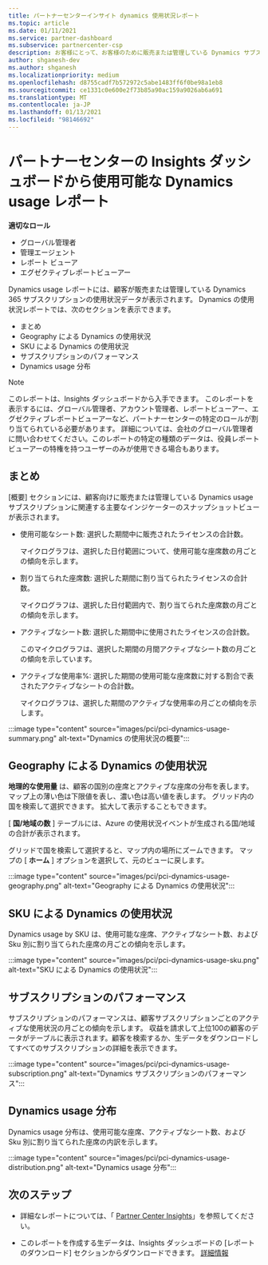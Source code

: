 ```yaml
---
title: パートナーセンターインサイト dynamics 使用状況レポート
ms.topic: article
ms.date: 01/11/2021
ms.service: partner-dashboard
ms.subservice: partnercenter-csp
description: お客様にとって、お客様のために販売または管理している Dynamics サブスクリプションの使用に関して、何をしているかをご確認ください。
author: shganesh-dev
ms.author: shganesh
ms.localizationpriority: medium
ms.openlocfilehash: d8755cadf7b572972c5abe1483ff6f0be98a1eb8
ms.sourcegitcommit: ce1331c0e600e2f73b85a90ac159a9026ab6a691
ms.translationtype: MT
ms.contentlocale: ja-JP
ms.lasthandoff: 01/13/2021
ms.locfileid: "98146692"
---
```

# <a name="dynamics-usage-report-available-from-the-partner-center-insights-dashboard"></a>パートナーセンターの Insights ダッシュボードから使用可能な Dynamics usage レポート

**適切なロール**
- グローバル管理者
- 管理エージェント
- レポート ビューア
- エグゼクティブレポートビューアー

Dynamics usage レポートには、顧客が販売または管理している Dynamics 365 サブスクリプションの使用状況データが表示されます。 Dynamics の使用状況レポートでは、次のセクションを表示できます。

- まとめ
- Geography による Dynamics の使用状況
- SKU による Dynamics の使用状況
- サブスクリプションのパフォーマンス
- Dynamics usage 分布

 > [!NOTE]
 > このレポートは、Insights ダッシュボードから入手できます。 このレポートを表示するには、グローバル管理者、アカウント管理者、レポートビューアー、エグゼクティブレポートビューアーなど、パートナーセンターの特定のロールが割り当てられている必要があります。 詳細については、会社のグローバル管理者に問い合わせてください。このレポートの特定の種類のデータは、役員レポートビューアーの特権を持つユーザーのみが使用できる場合もあります。

## <a name="summary"></a>まとめ

[概要] セクションには、顧客向けに販売または管理している Dynamics usage サブスクリプションに関連する主要なインジケーターのスナップショットビューが表示されます。  

- 使用可能なシート数: 選択した期間中に販売されたライセンスの合計数。

   マイクログラフは、選択した日付範囲について、使用可能な座席数の月ごとの傾向を示します。

- 割り当てられた座席数: 選択した期間に割り当てられたライセンスの合計数。

   マイクログラフは、選択した日付範囲内で、割り当てられた座席数の月ごとの傾向を示します。

- アクティブなシート数: 選択した期間中に使用されたライセンスの合計数。 

   このマイクログラフは、選択した期間の月間アクティブなシート数の月ごとの傾向を示しています。

- アクティブな使用率%: 選択した期間の使用可能な座席数に対する割合で表されたアクティブなシートの合計数。 

   マイクログラフは、選択した期間のアクティブな使用率の月ごとの傾向を示します。

:::image type="content" source="images/pci/pci-dynamics-usage-summary.png" alt-text="Dynamics の使用状況の概要":::

## <a name="dynamics-usage-by-geography"></a>Geography による Dynamics の使用状況

**地理的な使用量** は、顧客の国別の座席とアクティブな座席の分布を表します。 マップ上の薄い色は下限値を表し、濃い色は高い値を表します。 グリッド内の国を検索して選択できます。 拡大して表示することもできます。

[ **国/地域の数** ] テーブルには、Azure の使用状況イベントが生成される国/地域の合計が表示されます。

グリッドで国を検索して選択すると、マップ内の場所にズームできます。 マップの [ **ホーム** ] オプションを選択して、元のビューに戻します。

:::image type="content" source="images/pci/pci-dynamics-usage-geography.png" alt-text="Geography による Dynamics の使用状況":::

## <a name="dynamics-usage-by-sku"></a>SKU による Dynamics の使用状況

Dynamics usage by SKU は、使用可能な座席、アクティブなシート数、および Sku 別に割り当てられた座席の月ごとの傾向を示します。

:::image type="content" source="images/pci/pci-dynamics-usage-sku.png" alt-text="SKU による Dynamics の使用状況":::

## <a name="subscriptions-performance"></a>サブスクリプションのパフォーマンス

サブスクリプションのパフォーマンスは、顧客サブスクリプションごとのアクティブな使用状況の月ごとの傾向を示します。 収益を請求して上位100の顧客のデータがテーブルに表示されます。顧客を検索するか、生データをダウンロードしてすべてのサブスクリプションの詳細を表示できます。

:::image type="content" source="images/pci/pci-dynamics-usage-subscription.png" alt-text="Dynamics サブスクリプションのパフォーマンス":::

## <a name="dynamics-usage-distribution"></a>Dynamics usage 分布

Dynamics usage 分布は、使用可能な座席、アクティブなシート数、および Sku 別に割り当てられた座席の内訳を示します。

:::image type="content" source="images/pci/pci-dynamics-usage-distribution.png" alt-text="Dynamics usage 分布":::

## <a name="next-steps"></a>次のステップ

- 詳細なレポートについては、「 [Partner Center Insights](partner-center-insights.md)」を参照してください。

- このレポートを作成する生データは、Insights ダッシュボードの [レポートのダウンロード] セクションからダウンロードできます。 [詳細情報](pci-download-reports.md) 
